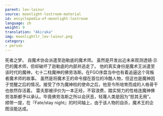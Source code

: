 ```yaml
---
parent: lev-lainur
source: moonlight-lostroom-material
id: encyclopedia-of-moonlight-lostroom
language: zh
weight: 9
translation: "Akiraka"
img: moonlightlr_lev-lainur.png
category:
- person
---
```


死者之梦。
自魔术协会派遣至迦勒底的魔术师。
虽然是开发出近未来观测透镜·示巴的魔术师，但却破坏了迦勒底的内部并逃走了。
他的真实身份是魔术王派遣至该时代的魔神，七十二柱魔神的佛劳洛斯。在FGO序盘当中也有着追逼这个背叛者魔术师的故事。
虽然是将魔术王的命令摆在首位的冷酷人物，但这也是魔神因子觉醒之后的情况。接受了作为魔神柱的使命之后，他至今所培育而成的人格骨干也依然存活着。
雷夫那被评价为一本正经，不容浪费，踏实努力的性格连魔神佛劳洛斯都予以承认。毕竟佛劳洛斯之所以会厌恶，轻蔑人类是因为“怒其无用”。
顺带一提，在『Fate/stay night』的时间轴上，由于该人物的自杀，魔术王的企图没能达成。
